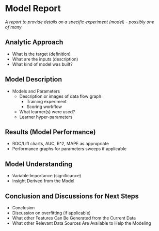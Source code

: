 # Model Report

*A report to provide details on a specific experiment (model) - possibly one of many*

## Analytic Approach

- What is the target (definition)
- What are the inputs (description)
- What kind of model was built?

## Model Description

- Models and Parameters
  - Description or images of data flow graph
    - Training experiment
    - Scoring workflow
  - What learner(s) were used?
  - Learner hyper-parameters

## Results (Model Performance)

- ROC/Lift charts, AUC, R^2, MAPE as appropriate
- Performance graphs for parameters sweeps if applicable

## Model Understanding

- Variable Importance (significance)
- Insight Derived from the Model

## Conclusion and Discussions for Next Steps

- Conclusion
- Discussion on overfitting (if applicable)
- What other Features Can Be Generated from the Current Data
- What other Relevant Data Sources Are Available to Help the Modeling
